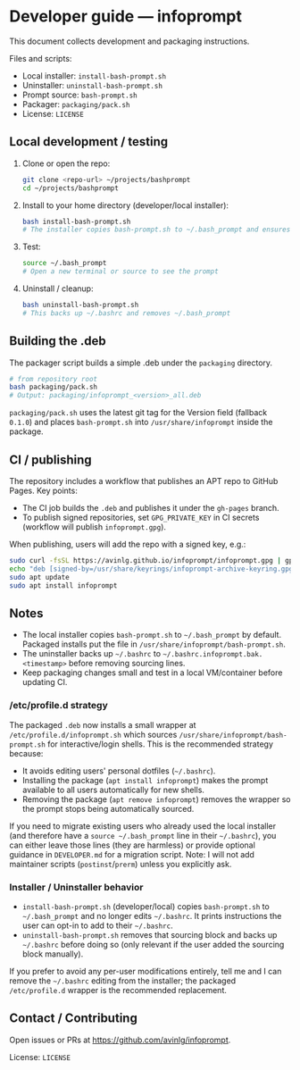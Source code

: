 # Developer guide — infoprompt

This document collects development and packaging instructions.

Files and scripts:
- Local installer: `install-bash-prompt.sh`
- Uninstaller: `uninstall-bash-prompt.sh`
- Prompt source: `bash-prompt.sh`
- Packager: `packaging/pack.sh`
- License: `LICENSE`

## Local development / testing

1. Clone or open the repo:
   ```sh
   git clone <repo-url> ~/projects/bashprompt
   cd ~/projects/bashprompt
   ```

2. Install to your home directory (developer/local installer):
   ```sh
   bash install-bash-prompt.sh
   # The installer copies bash-prompt.sh to ~/.bash_prompt and ensures ~/.bashrc sources it.
   ```

3. Test:
   ```sh
   source ~/.bash_prompt
   # Open a new terminal or source to see the prompt
   ```

4. Uninstall / cleanup:
   ```sh
   bash uninstall-bash-prompt.sh
   # This backs up ~/.bashrc and removes ~/.bash_prompt
   ```

## Building the .deb

The packager script builds a simple .deb under the `packaging` directory.

```sh
# from repository root
bash packaging/pack.sh
# Output: packaging/infoprompt_<version>_all.deb
```

`packaging/pack.sh` uses the latest git tag for the Version field (fallback `0.1.0`) and places `bash-prompt.sh` into `/usr/share/infoprompt` inside the package.

## CI / publishing

The repository includes a workflow that publishes an APT repo to GitHub Pages. Key points:
- The CI job builds the `.deb` and publishes it under the `gh-pages` branch.
- To publish signed repositories, set `GPG_PRIVATE_KEY` in CI secrets (workflow will publish `infoprompt.gpg`).

When publishing, users will add the repo with a signed key, e.g.:

```sh
sudo curl -fsSL https://avinlg.github.io/infoprompt/infoprompt.gpg | gpg --dearmor -o /usr/share/keyrings/infoprompt-archive-keyring.gpg
echo "deb [signed-by=/usr/share/keyrings/infoprompt-archive-keyring.gpg] https://avinlg.github.io/infoprompt stable main" | sudo tee /etc/apt/sources.list.d/infoprompt.list
sudo apt update
sudo apt install infoprompt
```

## Notes

- The local installer copies `bash-prompt.sh` to `~/.bash_prompt` by default. Packaged installs put the file in `/usr/share/infoprompt/bash-prompt.sh`.
- The uninstaller backs up `~/.bashrc` to `~/.bashrc.infoprompt.bak.<timestamp>` before removing sourcing lines.
- Keep packaging changes small and test in a local VM/container before updating CI.

### /etc/profile.d strategy

The packaged `.deb` now installs a small wrapper at `/etc/profile.d/infoprompt.sh` which sources `/usr/share/infoprompt/bash-prompt.sh` for interactive/login shells. This is the recommended strategy because:

- It avoids editing users' personal dotfiles (`~/.bashrc`).
- Installing the package (`apt install infoprompt`) makes the prompt available to all users automatically for new shells.
- Removing the package (`apt remove infoprompt`) removes the wrapper so the prompt stops being automatically sourced.

If you need to migrate existing users who already used the local installer (and therefore have a `source ~/.bash_prompt` line in their `~/.bashrc`), you can either leave those lines (they are harmless) or provide optional guidance in `DEVELOPER.md` for a migration script. Note: I will not add maintainer scripts (`postinst`/`prerm`) unless you explicitly ask.

### Installer / Uninstaller behavior


- `install-bash-prompt.sh` (developer/local) copies `bash-prompt.sh` to `~/.bash_prompt` and no longer edits `~/.bashrc`. It prints instructions the user can opt-in to add to their `~/.bashrc`.
- `uninstall-bash-prompt.sh` removes that sourcing block and backs up `~/.bashrc` before doing so (only relevant if the user added the sourcing block manually).

If you prefer to avoid any per-user modifications entirely, tell me and I can remove the `~/.bashrc` editing from the installer; the packaged `/etc/profile.d` wrapper is the recommended replacement.

## Contact / Contributing

Open issues or PRs at https://github.com/avinlg/infoprompt.

License: `LICENSE`
